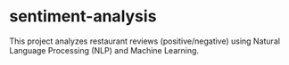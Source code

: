 # sentiment-analysis
This project analyzes restaurant reviews (positive/negative) using Natural Language Processing (NLP) and Machine Learning.
